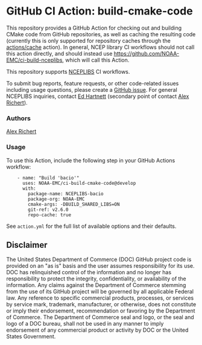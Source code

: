 # GitHub CI Action: build-cmake-code

This repository provides a GitHub Action for checking out and building CMake
code from GitHub repositories, as well as caching the resulting code 
(currently this is only supported for repository caches through the 
[actions/cache](https://github.com/actions/cache) action). In general, NCEP
library CI workflows should not call this action directly, and should instead
use https://github.com/NOAA-EMC/ci-build-nceplibs, which will call this Action.

This repository supports [NCEPLIBS](https://github.com/NOAA-EMC/NCEPLIBS) CI
workflows.

To submit bug reports, feature requests, or other code-related issues including
usage questions, please create a [GitHub
issue](https://github.com/NOAA-EMC/ci-build-cmake-code/issues). For general
NCEPLIBS inquiries, contact [Ed Hartnett](mailto:edward.hartnett@noaa.gov)
(secondary point of contact [Alex Richert](mailto:alexander.richert@noaa.gov)).

### Authors

[Alex Richert](mailto:alexander.richert@noaa.gov)

### Usage

To use this Action, include the following step in your GitHub Actions workflow:
```
    - name: "Build 'bacio'"
      uses: NOAA-EMC/ci-build-cmake-code@develop
      with:
        package-name: NCEPLIBS-bacio
        package-org: NOAA-EMC
        cmake-args: -DBUILD_SHARED_LIBS=ON
        git-ref: v2.6.0
        repo-cache: true
```

See `action.yml` for the full list of available options and their defaults.

## Disclaimer

The United States Department of Commerce (DOC) GitHub project code is provided
on an "as is" basis and the user assumes responsibility for its use. DOC has
relinquished control of the information and no longer has responsibility to
protect the integrity, confidentiality, or availability of the information. Any
claims against the Department of Commerce stemming from the use of its GitHub
project will be governed by all applicable Federal law. Any reference to
specific commercial products, processes, or services by service mark, trademark,
manufacturer, or otherwise, does not constitute or imply their endorsement,
recommendation or favoring by the Department of Commerce. The Department of
Commerce seal and logo, or the seal and logo of a DOC bureau, shall not be used
in any manner to imply endorsement of any commercial product or activity by DOC
or the United States Government.
